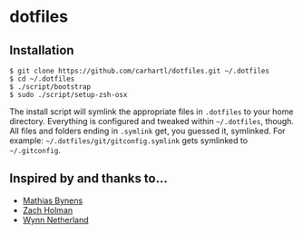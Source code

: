 # dotfiles

## Installation

    $ git clone https://github.com/carhartl/dotfiles.git ~/.dotfiles
    $ cd ~/.dotfiles
    $ ./script/bootstrap
    $ sudo ./script/setup-zsh-osx

The install script will symlink the appropriate files in `.dotfiles` to your
home directory. Everything is configured and tweaked within `~/.dotfiles`,
though. All files and folders ending in `.symlink` get, you guessed it,
symlinked. For example: `~/.dotfiles/git/gitconfig.symlink` gets symlinked to
`~/.gitconfig`.
    
## Inspired by and thanks to…

* [Mathias Bynens](https://github.com/mathiasbynens/dotfiles)
* [Zach Holman](https://github.com/holman/dotfiles)
* [Wynn Netherland](https://github.com/pengwynn/dotfiles)
